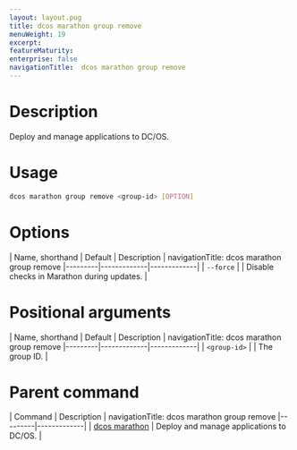 ```yaml
---
layout: layout.pug
title: dcos marathon group remove
menuWeight: 19
excerpt:
featureMaturity:
enterprise: false
navigationTitle:  dcos marathon group remove
---
```


<!-- This source repo for this topic is https://github.com/dcos/dcos-docs -->


# Description
Deploy and manage applications to DC/OS.

# Usage

```bash
dcos marathon group remove <group-id> [OPTION]
```

# Options

| Name, shorthand | Default | Description |
navigationTitle:  dcos marathon group remove
|---------|-------------|-------------|
| `--force`   |             | Disable checks in Marathon during updates. |

# Positional arguments

| Name, shorthand | Default | Description |
navigationTitle:  dcos marathon group remove
|---------|-------------|-------------|
| `<group-id>`   |             |  The group ID. |

# Parent command

| Command | Description |
navigationTitle:  dcos marathon group remove
|---------|-------------|
| [dcos marathon](/docs/1.9/cli/command-reference/dcos-marathon/) | Deploy and manage applications to DC/OS. |

<!-- # Examples -->

